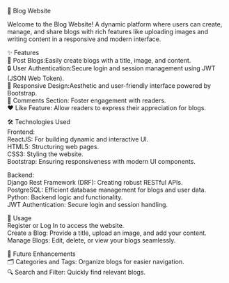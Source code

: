 🌟 Blog Website

Welcome to the Blog Website! A dynamic platform where users can create, manage, and share blogs with rich features like uploading images and writing content in a responsive and modern interface.


✨ Features<br>
📝 Post Blogs:Easily create blogs with a title, image, and content.<br>
🔒 User Authentication:Secure login and session management using JWT (JSON Web Token).<br>
📱 Responsive Design:Aesthetic and user-friendly interface powered by Bootstrap.<br>
💬 Comments Section: Foster engagement with readers.<br>
❤️ Like Feature: Allow readers to express their appreciation for blogs.<br>

🛠️ Technologies Used<br>
Frontend:<br>
ReactJS: For building dynamic and interactive UI. <br>
HTML5: Structuring web pages. <br>
CSS3: Styling the website.<br>
Bootstrap: Ensuring responsiveness with modern UI components.<br>


Backend:<br>
Django Rest Framework (DRF): Creating robust RESTful APIs.<br>
PostgreSQL: Efficient database management for blogs and user data.<br>
Python: Backend logic and functionality.<br>
JWT Authentication: Secure login and session handling.<br>


📖 Usage<br>
Register or Log In to access the website.<br>
Create a Blog: Provide a title, upload an image, and add your content.<br>
Manage Blogs: Edit, delete, or view your blogs seamlessly.<br>


🚀 Future Enhancements<br>
🗂️ Categories and Tags: Organize blogs for easier navigation.<br>
🔍 Search and Filter: Quickly find relevant blogs.<br>




